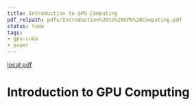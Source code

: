 ```yaml
---
title: Introduction to GPU Computing
pdf_relpath: pdfs/Introduction%20to%20GPU%20Computing.pdf
status: todo
tags:
- gpu-cuda
- paper
---
```


[local pdf](../../../pdfs/Introduction%20to%20GPU%20Computing.pdf)

# Introduction to GPU Computing
